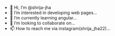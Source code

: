 - 👋 Hi, I’m @shrija-jha
- 👀 I’m interested in developing web pages...
- 🌱 I’m currently learning angular...
- 💞️ I’m looking to collaborate on...
- 📫 How to reach me via instagram(shrija_jha22)...

<!---
shrija-jha/shrija-jha is a ✨ special ✨ repository because its `README.md` (this file) appears on your GitHub profile.
You can click the Preview link to take a look at your changes.
--->

